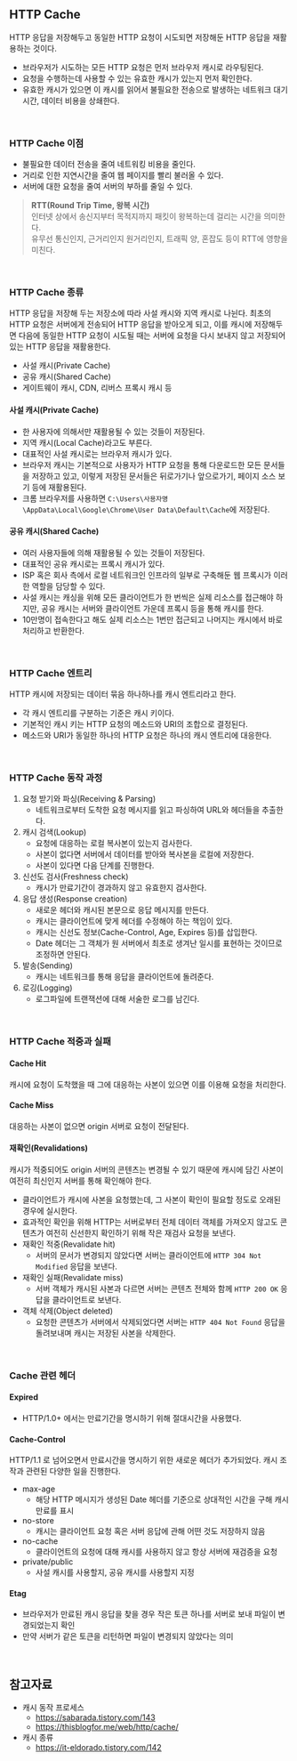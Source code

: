 ## HTTP Cache
HTTP 응답을 저장해두고 동일한 HTTP 요청이 시도되면 저장해둔 HTTP 응답을 재활용하는 것이다.
- 브라우저가 시도하는 모든 HTTP 요청은 먼저 브라우저 캐시로 라우팅된다.
- 요청을 수행하는데 사용할 수 있는 유효한 캐시가 있는지 먼저 확인한다.
- 유효한 캐시가 있으면 이 캐시를 읽어서 불필요한 전송으로 발생하는 네트워크 대기시간, 데이터 비용을 상쇄한다.

<br />

### HTTP Cache 이점
- 불필요한 데이터 전송을 줄여 네트워킹 비용을 줄인다.
- 거리로 인한 지연시간을 줄여 웹 페이지를 빨리 불러올 수 있다.
- 서버에 대한 요청을 줄여 서버의 부하를 줄일 수 있다.

> **RTT(Round Trip Time, 왕복 시간)**   
> 인터넷 상에서 송신지부터 목적지까지 패킷이 왕복하는데 걸리는 시간을 의미한다.   
> 유무선 통신인지, 근거리인지 원거리인지, 트래픽 양, 혼잡도 등이 RTT에 영향을 미친다.

<br />

### HTTP Cache 종류
HTTP 응답을 저장해 두는 저장소에 따라 사설 캐시와 지역 캐시로 나뉜다.
최초의 HTTP 요청은 서버에게 전송되어 HTTP 응답을 받아오게 되고, 이를 캐시에 저장해두면 다음에 동일한 HTTP 요청이 시도될 때는 서버에 요청을 다시 보내지 않고 저장되어 있는 HTTP 응답을 재활용한다.
- 사설 캐시(Private Cache)
- 공유 캐시(Shared Cache)
- 게이트웨이 캐시, CDN, 리버스 프록시 캐시 등

#### 사설 캐시(Private Cache)
- 한 사용자에 의해서만 재활용될 수 있는 것들이 저장된다.
- 지역 캐시(Local Cache)라고도 부른다.
- 대표적인 사설 캐시로는 브라우저 캐시가 있다.
- 브라우저 캐시는 기본적으로 사용자가 HTTP 요청을 통해 다운로드한 모든 문서들을 저장하고 있고, 이렇게 저장된 문서들은 뒤로가기나 앞으로가기, 페이지 소스 보기 등에 재활용된다.
- 크롬 브라우저를 사용하면 `C:\Users\사용자명\AppData\Local\Google\Chrome\User Data\Default\Cache`에 저장된다.

#### 공유 캐시(Shared Cache)
- 여러 사용자들에 의해 재활용될 수 있는 것들이 저장된다.
- 대표적인 공유 캐시로는 프록시 캐시가 있다.
- ISP 혹은 회사 측에서 로컬 네트워크인 인프라의 일부로 구축해둔 웹 프록시가 이러한 역할을 담당할 수 있다.
- 사설 캐시는 캐싱을 위해 모든 클라이언트가 한 번씩은 실제 리소스를 접근해야 하지만, 공유 캐시는 서버와 클라이언트 가운데 프록시 등을 통해 캐시를 한다.
- 10만명이 접속한다고 해도 실제 리소스는 1번만 접근되고 나머지는 캐시에서 바로 처리하고 반환한다.

<br />

### HTTP Cache 엔트리
HTTP 캐시에 저장되는 데이터 묶음 하나하나를 캐시 엔트리라고 한다.
- 각 캐시 엔트리를 구분하는 기준은 캐시 키이다.
- 기본적인 캐시 키는 HTTP 요청의 메소드와 URI의 조합으로 결정된다.
- 메소드와 URI가 동일한 하나의 HTTP 요청은 하나의 캐시 엔트리에 대응한다.

<br />

### HTTP Cache 동작 과정
1. 요청 받기와 파싱(Receiving & Parsing)
    - 네트워크로부터 도착한 요청 메시지를 읽고 파싱하여 URL와 헤더들을 추출한다.
1. 캐시 검색(Lookup)
   - 요청에 대응하는 로컬 복사본이 있는지 검사한다.
   - 사본이 없다면 서버에서 데이터를 받아와 복사본을 로컬에 저장한다.
   - 사본이 있다면 다음 단계를 진행한다.
2. 신선도 검사(Freshness check)
   - 캐시가 만료기간이 경과하지 않고 유효한지 검사한다.
3. 응답 생성(Response creation)
   - 새로운 헤더와 캐시된 본문으로 응답 메시지를 만든다.
   - 캐시는 클라이언트에 맞게 헤더를 수정해야 하는 책임이 있다.
   - 캐시는 신선도 정보(Cache-Control, Age, Expires 등)를 삽입한다.
   - Date 헤더는 그 객체가 원 서버에서 최초로 생겨난 일시를 표현하는 것이므로 조정하면 안된다.
4. 발송(Sending)
   - 캐시는 네트워크를 통해 응답을 클라이언트에 돌려준다.
5. 로깅(Logging)
   - 로그파일에 트랜잭션에 대해 서술한 로그를 남긴다.

<br />

### HTTP Cache 적중과 실패
#### Cache Hit
캐시에 요청이 도착했을 때 그에 대응하는 사본이 있으면 이를 이용해 요청을 처리한다.
#### Cache Miss
대응하는 사본이 없으면 origin 서버로 요청이 전달된다.
#### 재확인(Revalidations)
캐시가 적중되어도 origin 서버의 콘텐츠는 변경될 수 있기 때문에 캐시에 담긴 사본이 여전히 최신인지 서버를 통해 확인해야 한다.
- 클라이언트가 캐시에 사본을 요청했는데, 그 사본이 확인이 필요할 정도로 오래된 경우에 실시한다.
- 효과적인 확인을 위해 HTTP는 서버로부터 전체 데이터 객체를 가져오지 않고도 콘텐츠가 여전히 신선한지 확인하기 위해 작은 재검사 요청을 보낸다.
- 재확인 적중(Revalidate hit)   
  - 서버의 문서가 변경되지 않았다면 서버는 클라이언트에 `HTTP 304 Not Modified` 응답을 보낸다.
- 재확인 실패(Revalidate miss)   
  - 서버 객체가 캐시된 사본과 다르면 서버는 콘텐츠 전체와 함께 `HTTP 200 OK` 응답을 클라이언트로 보낸다.
- 객체 삭제(Object deleted)   
  - 요청한 콘텐츠가 서버에서 삭제되었다면 서버는 `HTTP 404 Not Found` 응답을 돌려보내며 캐시는 저장된 사본을 삭제한다. 

<br />

### Cache 관련 헤더
#### Expired
- HTTP/1.0+ 에서는 만료기간을 명시하기 위해 절대시간을 사용했다.

#### Cache-Control
HTTP/1.1 로 넘어오면서 만료시간을 명시하기 위한 새로운 헤더가 추가되었다. 캐시 조작과 관련된 다양한 일을 진행한다.
- max-age   
  - 해당 HTTP 메시지가 생성된 Date 헤더를 기준으로 상대적인 시간을 구해 캐시 만료를 표시
- no-store   
  - 캐시는 클라이언트 요청 혹은 서버 응답에 관해 어떤 것도 저장하지 않음
- no-cache   
  - 클라이언트의 요청에 대해 캐시를 사용하지 않고 항상 서버에 재검증을 요청
- private/public   
  - 사설 캐시를 사용할지, 공유 캐시를 사용할지 지정

#### Etag
- 브라우저가 만료된 캐시 응답을 찾을 경우 작은 토큰 하나를 서버로 보내 파일이 변경되었는지 확인
- 만약 서버가 같은 토큰을 리턴하면 파일이 변경되지 않았다는 의미

<br />

## 참고자료
- 캐시 동작 프로세스
  - https://sabarada.tistory.com/143
  - https://thisblogfor.me/web/http/cache/
- 캐시 종류
  - https://it-eldorado.tistory.com/142